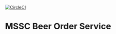 [![CircleCI](https://circleci.com/gh/griesba/mssc-beer-order-service.svg?style=svg)](https://circleci.com/gh/griesba/mssc-beer-order-service)


# MSSC Beer Order Service
